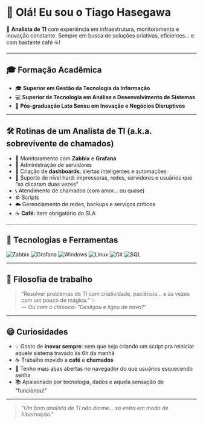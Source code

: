 # 👋 Olá! Eu sou o Tiago Hasegawa

🎯 **Analista de TI** com experiência em infraestrutura, monitoramento e inovação constante. Sempre em busca de soluções criativas, eficientes... e com bastante café ☕!

---

## 🎓 Formação Acadêmica

- 🎓 **Superior em Gestão da Tecnologia da Informação**
- 💻 **Superior de Tecnologia em Análise e Desenvolvimento de Sistemas**
- 🚀 **Pós-graduação Lato Sensu em Inovação e Negócios Disruptivos**

---

## 🛠️ Rotinas de um Analista de TI (a.k.a. sobrevivente de chamados)

- 📡 Monitoramento com **Zabbix** e **Grafana**
- 🐧 Administração de servidores
- 🧠 Criação de **dashboards**, alertas inteligentes e automações
- 🧰 Suporte de nível hard: impressoras, redes, servidores e usuários que “só clicaram duas vezes”
- 📞 Atendimento de chamados (com amor... ou quase)
- ⚙️ Scripts
- ☁️ Gerenciamento de redes, backups e serviços críticos
- ☕ **Café:** item obrigatório do SLA

---

## 🚀 Tecnologias e Ferramentas

![Zabbix](https://img.shields.io/badge/-Zabbix-red?logo=zabbix&logoColor=white)
![Grafana](https://img.shields.io/badge/-Grafana-F46800?logo=grafana&logoColor=white)
![Windows](https://img.shields.io/badge/-Windows-0078D6?logo=windows&logoColor=white)
![Linux](https://img.shields.io/badge/-Linux-black?logo=linux)
![Git](https://img.shields.io/badge/-Git-F05032?logo=git&logoColor=white)
![SQL](https://img.shields.io/badge/-SQL-4479A1?logo=mysql&logoColor=white)

---

## 🧠 Filosofia de trabalho

> “Resolver problemas de TI com criatividade, paciência... e às vezes com um pouco de mágica.” ✨  
> _— Ou com o clássico: "Desligou e ligou de novo?"_

---

## 😄 Curiosidades

- 💡 Gosto de **inovar sempre**: nem que seja criando um script pra reiniciar aquele sistema travado às 6h da manhã
- ☕ Trabalho movido a **café** e **chamados**
- 🤯 Tenho mais abas abertas no navegador do que usuários esquecendo senha
- 📚 Apaixonado por tecnologia, dados e aquela sensação de "funcionou!"

---


> _"Um bom analista de TI não dorme… só entra em modo de hibernação."_

